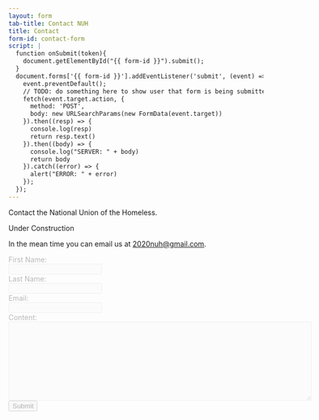 ```yaml
---
layout: form
tab-title: Contact NUH
title: Contact
form-id: contact-form
script: |
  function onSubmit(token){
    document.getElementById("{{ form-id }}").submit();
  }
  document.forms['{{ form-id }}'].addEventListener('submit', (event) => {
    event.preventDefault();
    // TODO: do something here to show user that form is being submitted
    fetch(event.target.action, {
      method: 'POST',
      body: new URLSearchParams(new FormData(event.target))
    }).then((resp) => {
      console.log(resp)
      return resp.text()
    }).then((body) => {
      console.log("SERVER: " + body)
      return body
    }).catch((error) => {
      alert("ERROR: " + error)
    });
  });
---
```


Contact the National Union of the Homeless.

<span class="construction">
<i class="fas fa-wrench"></i> Under Construction <i class="fas fa-wrench"></i>
</span>

In the mean time you can email us at <a href="mailto:2020nuh@gmail.com">2020nuh@gmail.com</a>.

<form style="opacity:30%;" id="contact-form">
  <label for="fname">First Name:</label><br>
  <input type="text" id="fname" name="fname" disabled><br>
  <label for="lname">Last Name:</label><br>
  <input type="text" id="lname" name="lname" disabled><br>
  <label for="email">Email:</label><br>
  <input type="text" id="email" name="email" disabled><br>
  <label for="content">Content:</label><br>
  <textarea name="content" rows="10" cols="72" disabled></textarea><br>
  <button>Submit</button>
  <!-- <button class="g-recaptcha" -->
  <!--         data-sitekey="6LetGwQaAAAAAHWY2Wuv469KoCvz_Fn0pm868xfe" -->
  <!--         data-callback='onSubmit' -->
  <!--         data-action='submit'>Submit</button> -->
</form>
